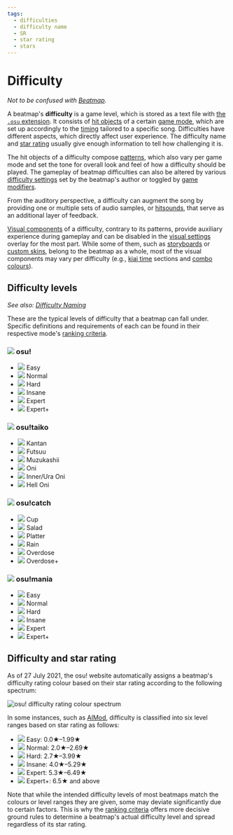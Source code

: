 ```yaml
---
tags:
  - difficulties
  - difficulty name
  - SR
  - star rating
  - stars
---
```


# Difficulty

*Not to be confused with [Beatmap](/wiki/Beatmap).*

A beatmap's **difficulty** is a game level, which is stored as a text file with [the `.osu` extension](/wiki/Client/File_formats/Osu_(file_format)). It consists of [hit objects](/wiki/Gameplay/Hit_object) of a certain [game mode](/wiki/Game_mode), which are set up accordingly to the [timing](/wiki/Client/Beatmap_editor/Timing) tailored to a specific song. Difficulties have different aspects, which directly affect user experience. The difficulty name and [star rating](/wiki/Beatmap/Star_rating) usually give enough information to tell how challenging it is.

The hit objects of a difficulty compose [patterns](/wiki/Beatmap/Pattern), which also vary per game mode and set the tone for overall look and feel of how a difficulty should be played. The gameplay of beatmap difficulties can also be altered by various [difficulty settings](/wiki/Client/Beatmap_editor/Song_setup#difficulty) set by the beatmap's author or toggled by [game modifiers](/wiki/Gameplay/Game_modifier).

From the auditory perspective, a difficulty can augment the song by providing one or multiple sets of audio samples, or [hitsounds](/wiki/Beatmapping/Hitsound), that serve as an additional layer of feedback.

<!-- TODO: this description of visuals needs to be improved:
  - a separate section;
  - a very small paragraph on every key component, including those from Beatmap#overview;
-->

[Visual components](/wiki/Beatmap) of a difficulty, contrary to its patterns, provide auxiliary experience during gameplay and can be disabled in the [visual settings](/wiki/Client/Interface/Visual_settings) overlay for the most part. While some of them, such as [storyboards](/wiki/Storyboard) or [custom skins](/wiki/Skinning), belong to the beatmap as a whole, most of the visual components may vary per difficulty (e.g., [kiai time](/wiki/Gameplay/Kiai_time) sections and [combo colours](/wiki/Beatmapping/Combo_colour)).

## Difficulty levels

*See also: [Difficulty Naming](/wiki/Ranking_criteria/Difficulty_naming)*

These are the typical levels of difficulty that a beatmap can fall under. Specific definitions and requirements of each can be found in their respective mode's [ranking criteria](/wiki/Ranking_criteria).

### ![](/wiki/shared/mode/osu.png) osu!

- ![](/wiki/shared/diff/easy-o.png?20211215) Easy
- ![](/wiki/shared/diff/normal-o.png?20211215) Normal
- ![](/wiki/shared/diff/hard-o.png?20211215) Hard
- ![](/wiki/shared/diff/insane-o.png?20211215) Insane
- ![](/wiki/shared/diff/expert-o.png?20211215) Expert
- ![](/wiki/shared/diff/expertplus-o.png?20211215) Expert+

### ![](/wiki/shared/mode/taiko.png) osu!taiko

- ![](/wiki/shared/diff/easy-t.png?20211215) Kantan
- ![](/wiki/shared/diff/normal-t.png?20211215) Futsuu
- ![](/wiki/shared/diff/hard-t.png?20211215) Muzukashii
- ![](/wiki/shared/diff/insane-t.png?20211215) Oni
- ![](/wiki/shared/diff/expert-t.png?20211215) Inner/Ura Oni
- ![](/wiki/shared/diff/expertplus-t.png?20211215) Hell Oni

### ![](/wiki/shared/mode/catch.png) osu!catch

- ![](/wiki/shared/diff/easy-c.png?20211215) Cup
- ![](/wiki/shared/diff/normal-c.png?20211215) Salad
- ![](/wiki/shared/diff/hard-c.png?20211215) Platter
- ![](/wiki/shared/diff/insane-c.png?20211215) Rain
- ![](/wiki/shared/diff/expert-c.png?20211215) Overdose
- ![](/wiki/shared/diff/expertplus-c.png?20211215) Overdose+

### ![](/wiki/shared/mode/mania.png) osu!mania

- ![](/wiki/shared/diff/easy-m.png?20211215) Easy
- ![](/wiki/shared/diff/normal-m.png?20211215) Normal
- ![](/wiki/shared/diff/hard-m.png?20211215) Hard
- ![](/wiki/shared/diff/insane-m.png?20211215) Insane
- ![](/wiki/shared/diff/expert-m.png?20211215) Expert
- ![](/wiki/shared/diff/expertplus-m.png?20211215) Expert+

## Difficulty and star rating

As of 27 July 2021, the osu! website automatically assigns a beatmap's difficulty rating colour based on their star rating according to the following spectrum:

![osu! difficulty rating colour spectrum](/wiki/shared/star-rating/spectrum.png)

In some instances, such as [AIMod](/wiki/Client/Beatmap_editor/AiMod), difficulty is classified into six level ranges based on star rating as follows:

- ![](/wiki/shared/diff/easy-o.png?20211215) Easy: 0.0★–1.99★
- ![](/wiki/shared/diff/normal-o.png?20211215) Normal: 2.0★–2.69★
- ![](/wiki/shared/diff/hard-o.png?20211215) Hard: 2.7★–3.99★
- ![](/wiki/shared/diff/insane-o.png?20211215) Insane: 4.0★–5.29★
- ![](/wiki/shared/diff/expert-o.png?20211215) Expert: 5.3★–6.49★
- ![](/wiki/shared/diff/expertplus-o.png?20211215) Expert+: 6.5★ and above

Note that while the intended difficulty levels of most beatmaps match the colours or level ranges they are given, some may deviate significantly due to certain factors. This is why the [ranking criteria](/wiki/Ranking_criteria) offers more decisive ground rules to determine a beatmap's actual difficulty level and spread regardless of its star rating.
